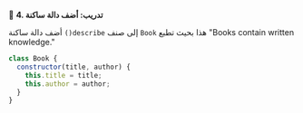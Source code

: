 🧪 **4. تدريب: أضف دالة ساكنة**

أضف دالة ساكنة `()describe` إلى صنف `Book` هذا بحيث تطبع "Books contain written knowledge."
```javascript
class Book {
  constructor(title, author) {
    this.title = title;
    this.author = author;
  }
}
```